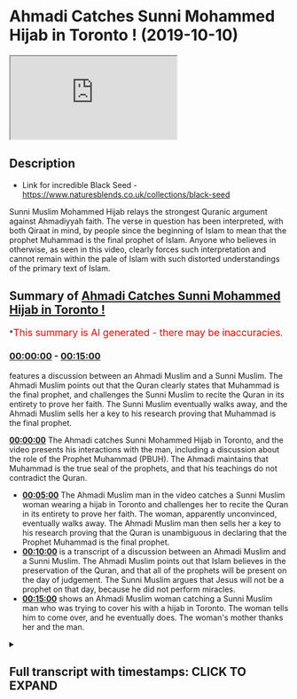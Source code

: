 # Ahmadi Catches Sunni Mohammed Hijab in Toronto ! (2019-10-10)

<iframe loading='lazy' src='https://www.youtube.com/embed/yl2ifwqqOtQ'></iframe>

## Description

*   Link for incredible Black Seed - https://www.naturesblends.co.uk/collections/black-seed

Sunni Muslim Mohammed Hijab relays the strongest Quranic argument against Ahmadiyyah faith. The verse in question has been interpreted, with both Qiraat in mind, by people since the beginning of Islam to mean that the prophet Muhammad is the final prophet of Islam. Anyone who believes in otherwise, as seen in this video, clearly forces such interpretation and cannot remain within the pale of Islam with such distorted understandings of the primary text of Islam.

## Summary of [Ahmadi Catches Sunni Mohammed Hijab in Toronto !](https://www.youtube.com/watch?v=yl2ifwqqOtQ)

\*<span style="color:red; font-size:125%">This summary is AI generated - there may be inaccuracies</span>.

### [00:00:00](https://www.youtube.com/watch?v=yl2ifwqqOtQ\&t=0) - [00:15:00](https://www.youtube.com/watch?v=yl2ifwqqOtQ\&t=900)

features a discussion between an Ahmadi Muslim and a Sunni Muslim. The Ahmadi Muslim points out that the Quran clearly states that Muhammad is the final prophet, and challenges the Sunni Muslim to recite the Quran in its entirety to prove her faith. The Sunni Muslim eventually walks away, and the Ahmadi Muslim sells her a key to his research proving that Muhammad is the final prophet.

**[00:00:00](https://www.youtube.com/watch?v=yl2ifwqqOtQ\&t=0)** The Ahmadi catches Sunni Mohammed Hijab in Toronto, and the video presents his interactions with the man, including a discussion about the role of the Prophet Muhammad (PBUH). The Ahmadi maintains that Muhammad is the true seal of the prophets, and that his teachings do not contradict the Quran.

*   **[00:05:00](https://www.youtube.com/watch?v=yl2ifwqqOtQ\&t=300)** The Ahmadi Muslim man in the video catches a Sunni Muslim woman wearing a hijab in Toronto and challenges her to recite the Quran in its entirety to prove her faith. The woman, apparently unconvinced, eventually walks away. The Ahmadi Muslim man then sells her a key to his research proving that the Quran is unambiguous in declaring that the Prophet Muhammad is the final prophet.
*   **[00:10:00](https://www.youtube.com/watch?v=yl2ifwqqOtQ\&t=600)**  is a transcript of a discussion between an Ahmadi Muslim and a Sunni Muslim. The Ahmadi Muslim points out that Islam believes in the preservation of the Quran, and that all of the prophets will be present on the day of judgement. The Sunni Muslim argues that Jesus will not be a prophet on that day, because he did not perform miracles.
*   **[00:15:00](https://www.youtube.com/watch?v=yl2ifwqqOtQ\&t=900)** shows an Ahmadi Muslim woman catching a Sunni Muslim man who was trying to cover his  with a hijab in Toronto. The woman tells him to come over, and he eventually does. The woman's mother thanks her and the man.

<details><summary><h2>Full transcript with timestamps: CLICK TO EXPAND</h2></summary>

[0:00:00](https://youtu.be/yl2ifwqqOtQ?t=0) Mollie Kuramoto liable catalyzed make\
[0:00:02](https://youtu.be/yl2ifwqqOtQ?t=2) sure that you try these supplements out\
[0:00:05](https://youtu.be/yl2ifwqqOtQ?t=5) there very very good very healthy\
[0:00:07](https://youtu.be/yl2ifwqqOtQ?t=7) natural and you can check the link in\
[0:00:11](https://youtu.be/yl2ifwqqOtQ?t=11) the description box that is nature's\
[0:00:13](https://youtu.be/yl2ifwqqOtQ?t=13) blend black seed oil and they have other\
[0:00:15](https://youtu.be/yl2ifwqqOtQ?t=15) things as well oh yeah a little boy boy\
[0:00:21](https://youtu.be/yl2ifwqqOtQ?t=21) boy hope you enjoy the video so this\
[0:00:25](https://youtu.be/yl2ifwqqOtQ?t=25) first can't be talking about you know\
[0:00:29](https://youtu.be/yl2ifwqqOtQ?t=29) why because the narrative is juices\
[0:00:34](https://youtu.be/yl2ifwqqOtQ?t=34) right he's the second coming of Jesus\
[0:00:39](https://youtu.be/yl2ifwqqOtQ?t=39) this is Jesus in the verse that's\
[0:00:41](https://youtu.be/yl2ifwqqOtQ?t=41) talking there's going to be a prefer\
[0:00:42](https://youtu.be/yl2ifwqqOtQ?t=42) after me called amp so he's the French\
[0:00:45](https://youtu.be/yl2ifwqqOtQ?t=45) in this verse this Jesus Christ is\
[0:00:49](https://youtu.be/yl2ifwqqOtQ?t=49) differentiating between himself and\
[0:00:51](https://youtu.be/yl2ifwqqOtQ?t=51) damnit do you see this point because\
[0:00:55](https://youtu.be/yl2ifwqqOtQ?t=55) Jesus insane embodies Muhammad there's\
[0:00:59](https://youtu.be/yl2ifwqqOtQ?t=59) going to be a prophet after me called\
[0:01:00](https://youtu.be/yl2ifwqqOtQ?t=60) Ahmed and it's not him and it's not a\
[0:01:04](https://youtu.be/yl2ifwqqOtQ?t=64) sir it's a different individual\
[0:01:05](https://youtu.be/yl2ifwqqOtQ?t=65) completely docile said about the\
[0:01:11](https://youtu.be/yl2ifwqqOtQ?t=71) latter-day Messiah right so that's him\
[0:01:15](https://youtu.be/yl2ifwqqOtQ?t=75) but then the moment also prophesied in\
[0:01:17](https://youtu.be/yl2ifwqqOtQ?t=77) the Koran that the latter day Messiah\
[0:01:19](https://youtu.be/yl2ifwqqOtQ?t=79) will come believe it just it's just a\
[0:01:28](https://youtu.be/yl2ifwqqOtQ?t=88) person that that is we believe is Kalam\
[0:01:30](https://youtu.be/yl2ifwqqOtQ?t=90) emit you guys believe it's because era\
[0:01:36](https://youtu.be/yl2ifwqqOtQ?t=96) because he says death right it can be\
[0:01:38](https://youtu.be/yl2ifwqqOtQ?t=98) ISA or again right cuz in the Quran\
[0:01:41](https://youtu.be/yl2ifwqqOtQ?t=101) itself all messengers before the holy\
[0:01:43](https://youtu.be/yl2ifwqqOtQ?t=103) prophet of nine with respect the over\
[0:01:45](https://youtu.be/yl2ifwqqOtQ?t=105) all due respect even if we took even if\
[0:01:48](https://youtu.be/yl2ifwqqOtQ?t=108) we take your interpretation of that\
[0:01:49](https://youtu.be/yl2ifwqqOtQ?t=109) seriously and that Jesus is dead yeah\
[0:01:51](https://youtu.be/yl2ifwqqOtQ?t=111) let's take your interpretation seriously\
[0:01:52](https://youtu.be/yl2ifwqqOtQ?t=112) even if Jesus is dead it doesn't mean\
[0:01:55](https://youtu.be/yl2ifwqqOtQ?t=115) that the person that has to be the next\
[0:01:56](https://youtu.be/yl2ifwqqOtQ?t=116) Messiah is gonna be a map so the result\
[0:02:00](https://youtu.be/yl2ifwqqOtQ?t=120) then we start talking about like the\
[0:02:02](https://youtu.be/yl2ifwqqOtQ?t=122) character ray of the promised Messiah\
[0:02:03](https://youtu.be/yl2ifwqqOtQ?t=123) I'm sorry\
[0:02:05](https://youtu.be/yl2ifwqqOtQ?t=125) because our time with the character and\
[0:02:07](https://youtu.be/yl2ifwqqOtQ?t=127) the signs in the ground that showed that\
[0:02:09](https://youtu.be/yl2ifwqqOtQ?t=129) use ones can give me some idea\
[0:02:11](https://youtu.be/yl2ifwqqOtQ?t=131) truthfulness right but right he's known\
[0:02:16](https://youtu.be/yl2ifwqqOtQ?t=136) as a truthful person right not like the\
[0:02:18](https://youtu.be/yl2ifwqqOtQ?t=138) criteria or somebody to be composite\
[0:02:20](https://youtu.be/yl2ifwqqOtQ?t=140) right which worse are you talking about\
[0:02:22](https://youtu.be/yl2ifwqqOtQ?t=142) I think it's from the Hatice actually\
[0:02:25](https://youtu.be/yl2ifwqqOtQ?t=145) alright so it directly corresponds to\
[0:02:27](https://youtu.be/yl2ifwqqOtQ?t=147) the Quran wreck it doesn't contradict\
[0:02:29](https://youtu.be/yl2ifwqqOtQ?t=149) this I understand what you say you\
[0:02:35](https://youtu.be/yl2ifwqqOtQ?t=155) confuse I understand you look like\
[0:02:37](https://youtu.be/yl2ifwqqOtQ?t=157) you're honest and genuine I'm humble\
[0:02:40](https://youtu.be/yl2ifwqqOtQ?t=160) individual and I respect the fact that\
[0:02:41](https://youtu.be/yl2ifwqqOtQ?t=161) he's taking the time to come and ask me\
[0:02:43](https://youtu.be/yl2ifwqqOtQ?t=163) these questions I really do I'm gonna\
[0:02:45](https://youtu.be/yl2ifwqqOtQ?t=165) give you two or three evidences I think\
[0:02:47](https://youtu.be/yl2ifwqqOtQ?t=167) which means that they don't actually\
[0:02:49](https://youtu.be/yl2ifwqqOtQ?t=169) allow anyone to have any I want you to\
[0:03:15](https://youtu.be/yl2ifwqqOtQ?t=195) come see me by all means come recluses\
[0:03:21](https://youtu.be/yl2ifwqqOtQ?t=201) that's not a problem because I don't\
[0:03:23](https://youtu.be/yl2ifwqqOtQ?t=203) have to give my number to people what's\
[0:03:25](https://youtu.be/yl2ifwqqOtQ?t=205) up with all due respect I've got a lot\
[0:03:26](https://youtu.be/yl2ifwqqOtQ?t=206) of people what Atkins you know but if\
[0:03:28](https://youtu.be/yl2ifwqqOtQ?t=208) someone wants to if someone was to speak\
[0:03:31](https://youtu.be/yl2ifwqqOtQ?t=211) to me I'm gonna be in the conference\
[0:03:32](https://youtu.be/yl2ifwqqOtQ?t=212) tonight so you can come to the\
[0:03:34](https://youtu.be/yl2ifwqqOtQ?t=214) conference he's welcome to the\
[0:03:35](https://youtu.be/yl2ifwqqOtQ?t=215) conference okay and if you want to have\
[0:03:38](https://youtu.be/yl2ifwqqOtQ?t=218) a discussion with me after the\
[0:03:39](https://youtu.be/yl2ifwqqOtQ?t=219) conference\
[0:03:39](https://youtu.be/yl2ifwqqOtQ?t=219) consider this a public and you either go\
[0:03:42](https://youtu.be/yl2ifwqqOtQ?t=222) tell him right yeah cuz yeah I don't\
[0:03:45](https://youtu.be/yl2ifwqqOtQ?t=225) want to waste time with anyone\
[0:03:47](https://youtu.be/yl2ifwqqOtQ?t=227) right we consider this a public\
[0:03:49](https://youtu.be/yl2ifwqqOtQ?t=229) invitation I'm saying consider a public\
[0:03:56](https://youtu.be/yl2ifwqqOtQ?t=236) invitation okay a public invitation for\
[0:03:59](https://youtu.be/yl2ifwqqOtQ?t=239) you your your friend that you're\
[0:04:01](https://youtu.be/yl2ifwqqOtQ?t=241) considering a scholar yeah he's a\
[0:04:02](https://youtu.be/yl2ifwqqOtQ?t=242) scholar in the Hadees so you know fine\
[0:04:07](https://youtu.be/yl2ifwqqOtQ?t=247) obviously I can't nope it's not about\
[0:04:09](https://youtu.be/yl2ifwqqOtQ?t=249) being you bro finally the true facility\
[0:04:13](https://youtu.be/yl2ifwqqOtQ?t=253) even if I don't approve you right I\
[0:04:14](https://youtu.be/yl2ifwqqOtQ?t=254) couldn't right yeah it's not it's\
[0:04:17](https://youtu.be/yl2ifwqqOtQ?t=257) alright if you had the truth and I\
[0:04:19](https://youtu.be/yl2ifwqqOtQ?t=259) didn't I would not be able to prove you\
[0:04:20](https://youtu.be/yl2ifwqqOtQ?t=260) wrong if I tried to prove to you that\
[0:04:22](https://youtu.be/yl2ifwqqOtQ?t=262) two plus two equals five whatever\
[0:04:24](https://youtu.be/yl2ifwqqOtQ?t=264) however clever I am it's not gonna work\
[0:04:26](https://youtu.be/yl2ifwqqOtQ?t=266) because no one's gonna believe it I\
[0:04:30](https://youtu.be/yl2ifwqqOtQ?t=270) think this is less complicated because\
[0:04:32](https://youtu.be/yl2ifwqqOtQ?t=272) you have a prophet saying let there be a\
[0:04:33](https://youtu.be/yl2ifwqqOtQ?t=273) body there's no prefer to me you have in\
[0:04:36](https://youtu.be/yl2ifwqqOtQ?t=276) the Quran it says Ottoman Navy in that\
[0:04:38](https://youtu.be/yl2ifwqqOtQ?t=278) he's the fine no profit no just so it's\
[0:04:41](https://youtu.be/yl2ifwqqOtQ?t=281) to Christ there's a long time that's to\
[0:04:44](https://youtu.be/yl2ifwqqOtQ?t=284) you there's to your heart I'm a seal and\
[0:04:47](https://youtu.be/yl2ifwqqOtQ?t=287) heart Tim is final seal bro do you know\
[0:04:53](https://youtu.be/yl2ifwqqOtQ?t=293) the phrase oh there's two Korat you can\
[0:04:56](https://youtu.be/yl2ifwqqOtQ?t=296) recite it as hot n and hot Tim hard time\
[0:04:59](https://youtu.be/yl2ifwqqOtQ?t=299) means the seal of the prophets heart Tim\
[0:05:02](https://youtu.be/yl2ifwqqOtQ?t=302) means the final prophet heart it means\
[0:05:04](https://youtu.be/yl2ifwqqOtQ?t=304) your is the final one unless someone\
[0:05:07](https://youtu.be/yl2ifwqqOtQ?t=307) wants to say I don't believe in that\
[0:05:08](https://youtu.be/yl2ifwqqOtQ?t=308) Quran in that case I'll say if that\
[0:05:11](https://youtu.be/yl2ifwqqOtQ?t=311) person says I'm sorry to say because the\
[0:05:13](https://youtu.be/yl2ifwqqOtQ?t=313) Quran says if I taught me no know about\
[0:05:15](https://youtu.be/yl2ifwqqOtQ?t=315) leaky tabby or check for an IV Bob do\
[0:05:17](https://youtu.be/yl2ifwqqOtQ?t=317) you believe in Plus of the book and\
[0:05:18](https://youtu.be/yl2ifwqqOtQ?t=318) disbelieve in parts of the book so you\
[0:05:20](https://youtu.be/yl2ifwqqOtQ?t=320) believe in it when it's in line with\
[0:05:22](https://youtu.be/yl2ifwqqOtQ?t=322) your with what scholars say and you just\
[0:05:25](https://youtu.be/yl2ifwqqOtQ?t=325) believe in it when it's more in line\
[0:05:26](https://youtu.be/yl2ifwqqOtQ?t=326) with and that's what the Quran says it\
[0:05:28](https://youtu.be/yl2ifwqqOtQ?t=328) Taliban al bab has been duly level mercy\
[0:05:31](https://youtu.be/yl2ifwqqOtQ?t=331) happy no Maryam Allah since that they've\
[0:05:33](https://youtu.be/yl2ifwqqOtQ?t=333) taken the rabbi's in the priests as God\
[0:05:35](https://youtu.be/yl2ifwqqOtQ?t=335) to precise a lot and I said no Maria so\
[0:05:38](https://youtu.be/yl2ifwqqOtQ?t=338) as far as not to fall into that category\
[0:05:40](https://youtu.be/yl2ifwqqOtQ?t=340) of people and then I'd even had him who\
[0:05:45](https://youtu.be/yl2ifwqqOtQ?t=345) who was an extra Sein\
[0:05:47](https://youtu.be/yl2ifwqqOtQ?t=347) he said we didn't used to take her who\
[0:05:49](https://youtu.be/yl2ifwqqOtQ?t=349) didn't used to say Carabas amongst as\
[0:05:51](https://youtu.be/yl2ifwqqOtQ?t=351) gods besides God then the Prophet said\
[0:05:53](https://youtu.be/yl2ifwqqOtQ?t=353) to him did they not make Hallel what\
[0:05:55](https://youtu.be/yl2ifwqqOtQ?t=355) alarm it's Haram and make her a llama\
[0:05:58](https://youtu.be/yl2ifwqqOtQ?t=358) Talon and they said he said yeah so the\
[0:06:00](https://youtu.be/yl2ifwqqOtQ?t=360) point is is that you've all got to be\
[0:06:01](https://youtu.be/yl2ifwqqOtQ?t=361) clear we speaking to Christians with a\
[0:06:03](https://youtu.be/yl2ifwqqOtQ?t=363) look for example truly is not mentioned\
[0:06:05](https://youtu.be/yl2ifwqqOtQ?t=365) in your Bible co-equal co-channel\
[0:06:08](https://youtu.be/yl2ifwqqOtQ?t=368) persons of the Trinity you know this was\
[0:06:10](https://youtu.be/yl2ifwqqOtQ?t=370) the development that came 300 years\
[0:06:12](https://youtu.be/yl2ifwqqOtQ?t=372) after which they show us something\
[0:06:13](https://youtu.be/yl2ifwqqOtQ?t=373) concrete within your own unpreserved\
[0:06:15](https://youtu.be/yl2ifwqqOtQ?t=375) texts we're saying we're even better\
[0:06:17](https://youtu.be/yl2ifwqqOtQ?t=377) than look we have the same preserved\
[0:06:19](https://youtu.be/yl2ifwqqOtQ?t=379) text look ucky me and you have preserved\
[0:06:21](https://youtu.be/yl2ifwqqOtQ?t=381) text they don't have preserved text\
[0:06:24](https://youtu.be/yl2ifwqqOtQ?t=384) we agree with the anus Allah we have a\
[0:06:26](https://youtu.be/yl2ifwqqOtQ?t=386) perfect it's a perfect book and is\
[0:06:28](https://youtu.be/yl2ifwqqOtQ?t=388) preserved no one can say this verse is\
[0:06:29](https://youtu.be/yl2ifwqqOtQ?t=389) not meant to be recited like that if I\
[0:06:31](https://youtu.be/yl2ifwqqOtQ?t=391) say heart him unless why if someone says\
[0:06:35](https://youtu.be/yl2ifwqqOtQ?t=395) yeah so if someone says this there's\
[0:06:38](https://youtu.be/yl2ifwqqOtQ?t=398) only two you can't have a different\
[0:06:40](https://youtu.be/yl2ifwqqOtQ?t=400) interpretation I'm saying this I'm\
[0:06:42](https://youtu.be/yl2ifwqqOtQ?t=402) saying that if this are these are the\
[0:06:44](https://youtu.be/yl2ifwqqOtQ?t=404) two only ways to reciting at verse 10\
[0:06:47](https://youtu.be/yl2ifwqqOtQ?t=407) and hurt him\
[0:06:48](https://youtu.be/yl2ifwqqOtQ?t=408) yeah hard time means the seal you're\
[0:06:50](https://youtu.be/yl2ifwqqOtQ?t=410) right I agree with you\
[0:06:51](https://youtu.be/yl2ifwqqOtQ?t=411) ha Tim means their final like for\
[0:06:56](https://youtu.be/yl2ifwqqOtQ?t=416) example you can recite you know malakoma\
[0:06:58](https://youtu.be/yl2ifwqqOtQ?t=418) dean malakoma team is the owner of the\
[0:07:00](https://youtu.be/yl2ifwqqOtQ?t=420) day of judgment\
[0:07:01](https://youtu.be/yl2ifwqqOtQ?t=421) Mele Chioma Dean sick one forgot family\
[0:07:11](https://youtu.be/yl2ifwqqOtQ?t=431) this is it malakoma Deen means owner of\
[0:07:13](https://youtu.be/yl2ifwqqOtQ?t=433) the day of judgment Malek Yama team\
[0:07:16](https://youtu.be/yl2ifwqqOtQ?t=436) malakoma team means the king of the day\
[0:07:19](https://youtu.be/yl2ifwqqOtQ?t=439) of judgment now if someone says I don't\
[0:07:21](https://youtu.be/yl2ifwqqOtQ?t=441) believe that Allah is the king of the\
[0:07:22](https://youtu.be/yl2ifwqqOtQ?t=442) day of judgment I don't believe that\
[0:07:25](https://youtu.be/yl2ifwqqOtQ?t=445) I'll say why are you disbelieving in to\
[0:07:27](https://youtu.be/yl2ifwqqOtQ?t=447) us I say Mele kill me Dean I think the\
[0:07:29](https://youtu.be/yl2ifwqqOtQ?t=449) Sony verse from Quran Allah says Allah\
[0:07:31](https://youtu.be/yl2ifwqqOtQ?t=451) is the owner yeah so you believe this is\
[0:07:35](https://youtu.be/yl2ifwqqOtQ?t=455) haunted so hot it is preserved yes you\
[0:07:38](https://youtu.be/yl2ifwqqOtQ?t=458) know you're not gonna say that the word\
[0:07:39](https://youtu.be/yl2ifwqqOtQ?t=459) heart him is unpreserved the one's heart\
[0:07:41](https://youtu.be/yl2ifwqqOtQ?t=461) him and heart and both of them are\
[0:07:42](https://youtu.be/yl2ifwqqOtQ?t=462) preserved Plus Alliance preserve pipe if\
[0:07:45](https://youtu.be/yl2ifwqqOtQ?t=465) if hearten is preserved and the Quran is\
[0:07:47](https://youtu.be/yl2ifwqqOtQ?t=467) preserved\
[0:07:48](https://youtu.be/yl2ifwqqOtQ?t=468) there's only one more thing you can do\
[0:07:50](https://youtu.be/yl2ifwqqOtQ?t=470) now you have to go into the books of the\
[0:07:54](https://youtu.be/yl2ifwqqOtQ?t=474) Arabs the three Arabs the poetry the\
[0:07:58](https://youtu.be/yl2ifwqqOtQ?t=478) power miss Oracle the dictionaries and\
[0:08:01](https://youtu.be/yl2ifwqqOtQ?t=481) find me anyone that says heart him does\
[0:08:04](https://youtu.be/yl2ifwqqOtQ?t=484) not mean the final if you find that\
[0:08:06](https://youtu.be/yl2ifwqqOtQ?t=486) allow shake your hand and agree with you\
[0:08:08](https://youtu.be/yl2ifwqqOtQ?t=488) but if you can't find that then we must\
[0:08:10](https://youtu.be/yl2ifwqqOtQ?t=490) agree the Quran is explicit and is\
[0:08:13](https://youtu.be/yl2ifwqqOtQ?t=493) unequivocal and it's unambiguous and is\
[0:08:16](https://youtu.be/yl2ifwqqOtQ?t=496) completely clear in the fact that the\
[0:08:20](https://youtu.be/yl2ifwqqOtQ?t=500) Quran says ha Tim which means the final\
[0:08:24](https://youtu.be/yl2ifwqqOtQ?t=504) not only hot ember hurt him you see the\
[0:08:26](https://youtu.be/yl2ifwqqOtQ?t=506) point here this is a lie it is an\
[0:08:29](https://youtu.be/yl2ifwqqOtQ?t=509) impossible verse to translate the other\
[0:08:31](https://youtu.be/yl2ifwqqOtQ?t=511) way cut him yeah\
[0:08:34](https://youtu.be/yl2ifwqqOtQ?t=514) I'm selling you a key I've done the\
[0:08:36](https://youtu.be/yl2ifwqqOtQ?t=516) research I can't\
[0:08:37](https://youtu.be/yl2ifwqqOtQ?t=517) for to make a mistake do you know how\
[0:08:38](https://youtu.be/yl2ifwqqOtQ?t=518) many people are gonna watch this I can't\
[0:08:40](https://youtu.be/yl2ifwqqOtQ?t=520) afford to make a mistake yeah I've read\
[0:08:44](https://youtu.be/yl2ifwqqOtQ?t=524) yeah I can't right now I can't afford to\
[0:08:47](https://youtu.be/yl2ifwqqOtQ?t=527) make a mistake Hatem means the final and\
[0:08:49](https://youtu.be/yl2ifwqqOtQ?t=529) so if that was not the case they would\
[0:08:52](https://youtu.be/yl2ifwqqOtQ?t=532) be making thousands of videos about me\
[0:08:54](https://youtu.be/yl2ifwqqOtQ?t=534) saying look he doesn't even know Arabic\
[0:08:56](https://youtu.be/yl2ifwqqOtQ?t=536) because Hudson doesn't mean final like\
[0:09:04](https://youtu.be/yl2ifwqqOtQ?t=544) Malik and Malik you have Malik is a\
[0:09:07](https://youtu.be/yl2ifwqqOtQ?t=547) killer of the Quran which means owner\
[0:09:10](https://youtu.be/yl2ifwqqOtQ?t=550) yes yes it's true killer as at the Quran\
[0:09:13](https://youtu.be/yl2ifwqqOtQ?t=553) I'm sure you're aware of this yeah so\
[0:09:15](https://youtu.be/yl2ifwqqOtQ?t=555) you can recite them if you look at the\
[0:09:17](https://youtu.be/yl2ifwqqOtQ?t=557) Quran you can recite for Tom Foreman\
[0:09:18](https://youtu.be/yl2ifwqqOtQ?t=558) alhamdulillah blah I mean I marry Keo it\
[0:09:22](https://youtu.be/yl2ifwqqOtQ?t=562) could be seal of the prophets\
[0:09:25](https://youtu.be/yl2ifwqqOtQ?t=565) look cannot be a contradiction\
[0:09:27](https://youtu.be/yl2ifwqqOtQ?t=567) look yeah when you have a killer like\
[0:09:30](https://youtu.be/yl2ifwqqOtQ?t=570) that if you never be contradictory to\
[0:09:32](https://youtu.be/yl2ifwqqOtQ?t=572) each other that means you're saying this\
[0:09:33](https://youtu.be/yl2ifwqqOtQ?t=573) contradiction the Quran sorry look\
[0:09:35](https://youtu.be/yl2ifwqqOtQ?t=575) there's the point is not preserved or\
[0:09:37](https://youtu.be/yl2ifwqqOtQ?t=577) that is contradicting itself or you try\
[0:09:39](https://youtu.be/yl2ifwqqOtQ?t=579) and bring out some new Arabic some funky\
[0:09:41](https://youtu.be/yl2ifwqqOtQ?t=581) Arabic but in either three cases the\
[0:09:43](https://youtu.be/yl2ifwqqOtQ?t=583) situation is one situation is the Quran\
[0:09:46](https://youtu.be/yl2ifwqqOtQ?t=586) says it's the final prophet and there's\
[0:09:47](https://youtu.be/yl2ifwqqOtQ?t=587) no way of bypassing that unless someone\
[0:09:50](https://youtu.be/yl2ifwqqOtQ?t=590) does some kind of Co for you see what\
[0:09:53](https://youtu.be/yl2ifwqqOtQ?t=593) I'm trying to say you have to say that\
[0:09:55](https://youtu.be/yl2ifwqqOtQ?t=595) the finds are contradicting itself you\
[0:09:56](https://youtu.be/yl2ifwqqOtQ?t=596) have says I'm preserved or you say the\
[0:09:58](https://youtu.be/yl2ifwqqOtQ?t=598) Arabic I've got it completely wrong and\
[0:09:59](https://youtu.be/yl2ifwqqOtQ?t=599) you give me some evidences from the\
[0:10:01](https://youtu.be/yl2ifwqqOtQ?t=601) first 300 pre Islam show me that you get\
[0:10:04](https://youtu.be/yl2ifwqqOtQ?t=604) aunt Alicia dead or the Lockhart's of\
[0:10:06](https://youtu.be/yl2ifwqqOtQ?t=606) the Arabs and tell me that you know give\
[0:10:09](https://youtu.be/yl2ifwqqOtQ?t=609) me some evidence that Hakim doesn't mean\
[0:10:11](https://youtu.be/yl2ifwqqOtQ?t=611) you have to go yeah I'm finish is\
[0:10:14](https://youtu.be/yl2ifwqqOtQ?t=614) anything you want to say to that\
[0:10:16](https://youtu.be/yl2ifwqqOtQ?t=616) do you see does that make sense for it\
[0:10:17](https://youtu.be/yl2ifwqqOtQ?t=617) makes sense but I we have like we like\
[0:10:21](https://youtu.be/yl2ifwqqOtQ?t=621) we have some like Arabic dictionary\
[0:10:23](https://youtu.be/yl2ifwqqOtQ?t=623) right yes we we only seem cotton but you\
[0:10:31](https://youtu.be/yl2ifwqqOtQ?t=631) only believe in the seal of the prophets\
[0:10:33](https://youtu.be/yl2ifwqqOtQ?t=633) like that that's that's the that's the\
[0:10:35](https://youtu.be/yl2ifwqqOtQ?t=635) first the translation the first seal of\
[0:10:37](https://youtu.be/yl2ifwqqOtQ?t=637) the process is find us\
[0:10:38](https://youtu.be/yl2ifwqqOtQ?t=638) even I like are saying that right so I'm\
[0:10:43](https://youtu.be/yl2ifwqqOtQ?t=643) a Muslim right regardless I are you a\
[0:10:45](https://youtu.be/yl2ifwqqOtQ?t=645) Muslim that believes in the preservation\
[0:10:46](https://youtu.be/yl2ifwqqOtQ?t=646) of the Quran yes all right so when I say\
[0:10:49](https://youtu.be/yl2ifwqqOtQ?t=649) if I\
[0:10:49](https://youtu.be/yl2ifwqqOtQ?t=649) I'm reciting the Quran now and I'm in\
[0:10:52](https://youtu.be/yl2ifwqqOtQ?t=652) the prayer and I say Mele Chioma Dean\
[0:10:54](https://youtu.be/yl2ifwqqOtQ?t=654) are you gonna correct me not Malik Malik\
[0:10:59](https://youtu.be/yl2ifwqqOtQ?t=659) Malik means King but it's you know the\
[0:11:03](https://youtu.be/yl2ifwqqOtQ?t=663) son cannot ten ways you can recite the\
[0:11:05](https://youtu.be/yl2ifwqqOtQ?t=665) Quran four of them you can recite them\
[0:11:08](https://youtu.be/yl2ifwqqOtQ?t=668) the word Malik oh now there's six of\
[0:11:10](https://youtu.be/yl2ifwqqOtQ?t=670) them which is actually more you can say\
[0:11:12](https://youtu.be/yl2ifwqqOtQ?t=672) Malik so if I say Malik comedy no they\
[0:11:16](https://youtu.be/yl2ifwqqOtQ?t=676) don't mean the same one means honor and\
[0:11:18](https://youtu.be/yl2ifwqqOtQ?t=678) one means King but we say as Muslims we\
[0:11:20](https://youtu.be/yl2ifwqqOtQ?t=680) believe that Allah is the owner and the\
[0:11:22](https://youtu.be/yl2ifwqqOtQ?t=682) king you can go on our scale in via MIDI\
[0:11:24](https://youtu.be/yl2ifwqqOtQ?t=684) scholars none of them are gonna deny\
[0:11:25](https://youtu.be/yl2ifwqqOtQ?t=685) that Allah is the owner and the king\
[0:11:26](https://youtu.be/yl2ifwqqOtQ?t=686) because as far as I know they don't deny\
[0:11:28](https://youtu.be/yl2ifwqqOtQ?t=688) the Quran they don't deny the\
[0:11:29](https://youtu.be/yl2ifwqqOtQ?t=689) preservation of the Quran right and that\
[0:11:31](https://youtu.be/yl2ifwqqOtQ?t=691) they will preserve through the crowds\
[0:11:33](https://youtu.be/yl2ifwqqOtQ?t=693) right let's say that it is true right\
[0:11:35](https://youtu.be/yl2ifwqqOtQ?t=695) yes let's say he's the last prophet but\
[0:11:38](https://youtu.be/yl2ifwqqOtQ?t=698) then you guys now believe that you saw\
[0:11:40](https://youtu.be/yl2ifwqqOtQ?t=700) will come down remember he's not a\
[0:11:42](https://youtu.be/yl2ifwqqOtQ?t=702) prophet or are you guys gonna strip them\
[0:11:44](https://youtu.be/yl2ifwqqOtQ?t=704) away of prophet he's gonna come back\
[0:11:47](https://youtu.be/yl2ifwqqOtQ?t=707) when he comes back like all the prophets\
[0:11:49](https://youtu.be/yl2ifwqqOtQ?t=709) the beginning brother all the prophets\
[0:11:51](https://youtu.be/yl2ifwqqOtQ?t=711) America it's not just I say no one makes\
[0:11:55](https://youtu.be/yl2ifwqqOtQ?t=715) a distinction look the day of judgment\
[0:11:58](https://youtu.be/yl2ifwqqOtQ?t=718) is as real as this world all of the\
[0:12:01](https://youtu.be/yl2ifwqqOtQ?t=721) prophets are going to be raised on the\
[0:12:02](https://youtu.be/yl2ifwqqOtQ?t=722) day of judgment do you agree alright so\
[0:12:05](https://youtu.be/yl2ifwqqOtQ?t=725) when they come back are they gonna come\
[0:12:06](https://youtu.be/yl2ifwqqOtQ?t=726) back as prophets ah\
[0:12:08](https://youtu.be/yl2ifwqqOtQ?t=728) now if they come back as prophets or do\
[0:12:10](https://youtu.be/yl2ifwqqOtQ?t=730) you believe there's going to be prophesy\
[0:12:15](https://youtu.be/yl2ifwqqOtQ?t=735) their functionality as a prophet as a\
[0:12:18](https://youtu.be/yl2ifwqqOtQ?t=738) law giver as someone who has been\
[0:12:20](https://youtu.be/yl2ifwqqOtQ?t=740) receiving wahi to guide the people that\
[0:12:23](https://youtu.be/yl2ifwqqOtQ?t=743) has come to a cessation at their death\
[0:12:28](https://youtu.be/yl2ifwqqOtQ?t=748) I'm given example it doesn't have to be\
[0:12:30](https://youtu.be/yl2ifwqqOtQ?t=750) right and there's difference between\
[0:12:31](https://youtu.be/yl2ifwqqOtQ?t=751) between what is the difference maybe and\
[0:12:35](https://youtu.be/yl2ifwqqOtQ?t=755) so the point I'm making to you is this\
[0:12:37](https://youtu.be/yl2ifwqqOtQ?t=757) is that the argument falls on his face\
[0:12:39](https://youtu.be/yl2ifwqqOtQ?t=759) when we talk about okay he's going to\
[0:12:40](https://youtu.be/yl2ifwqqOtQ?t=760) come back well all of the professor's\
[0:12:42](https://youtu.be/yl2ifwqqOtQ?t=762) will come back even worse than this okay\
[0:12:44](https://youtu.be/yl2ifwqqOtQ?t=764) you will be less knowledge Alistair all\
[0:12:47](https://youtu.be/yl2ifwqqOtQ?t=767) Miraj when the prof\
[0:12:49](https://youtu.be/yl2ifwqqOtQ?t=769) actually believe insufficient I\
[0:12:51](https://youtu.be/yl2ifwqqOtQ?t=771) understand fine let's move on but the\
[0:12:54](https://youtu.be/yl2ifwqqOtQ?t=774) point is on the day of judgment on the\
[0:12:56](https://youtu.be/yl2ifwqqOtQ?t=776) day of judgment it's as simple as this\
[0:12:58](https://youtu.be/yl2ifwqqOtQ?t=778) we believe all the prophets are going to\
[0:13:00](https://youtu.be/yl2ifwqqOtQ?t=780) be there\
[0:13:00](https://youtu.be/yl2ifwqqOtQ?t=780) now you asked it asking me well Jesus\
[0:13:04](https://youtu.be/yl2ifwqqOtQ?t=784) will his thing is his placement as a\
[0:13:08](https://youtu.be/yl2ifwqqOtQ?t=788) prophet be stripped away from I'll ask\
[0:13:10](https://youtu.be/yl2ifwqqOtQ?t=790) you the same question all of those\
[0:13:11](https://youtu.be/yl2ifwqqOtQ?t=791) people are going to be prophets but\
[0:13:13](https://youtu.be/yl2ifwqqOtQ?t=793) their functionality yes\
[0:13:16](https://youtu.be/yl2ifwqqOtQ?t=796) well not who's gonna be the leader of\
[0:13:17](https://youtu.be/yl2ifwqqOtQ?t=797) them Mohamed Salah son I was laughing\
[0:13:20](https://youtu.be/yl2ifwqqOtQ?t=800) but is it Mohamed Salah I said I was\
[0:13:23](https://youtu.be/yl2ifwqqOtQ?t=803) gonna do so file and Cobra and so-and-so\
[0:13:24](https://youtu.be/yl2ifwqqOtQ?t=804) fry the point is not about this is about\
[0:13:30](https://youtu.be/yl2ifwqqOtQ?t=810) chronology you're saying to me because\
[0:13:33](https://youtu.be/yl2ifwqqOtQ?t=813) you're saying this is the only argument\
[0:13:35](https://youtu.be/yl2ifwqqOtQ?t=815) you really have now touching on straws\
[0:13:36](https://youtu.be/yl2ifwqqOtQ?t=816) you left you're saying that look do you\
[0:13:39](https://youtu.be/yl2ifwqqOtQ?t=819) guys believe in a second coming of Jesus\
[0:13:41](https://youtu.be/yl2ifwqqOtQ?t=821) now that must that must mean necessarily\
[0:13:42](https://youtu.be/yl2ifwqqOtQ?t=822) that there's another professor from\
[0:13:45](https://youtu.be/yl2ifwqqOtQ?t=825) Mohammed well I'm saying we believe that\
[0:13:47](https://youtu.be/yl2ifwqqOtQ?t=827) all of the profitable Mohammed in the\
[0:13:49](https://youtu.be/yl2ifwqqOtQ?t=829) day of judgment Mohammed is gonna come\
[0:13:50](https://youtu.be/yl2ifwqqOtQ?t=830) back as well then if all of them are\
[0:13:55](https://youtu.be/yl2ifwqqOtQ?t=835) gonna come back they're gonna come back\
[0:14:01](https://youtu.be/yl2ifwqqOtQ?t=841) in a different capacity because I'll\
[0:14:03](https://youtu.be/yl2ifwqqOtQ?t=843) assess you for the word Nabi it means\
[0:14:05](https://youtu.be/yl2ifwqqOtQ?t=845) you you know being given news or\
[0:14:07](https://youtu.be/yl2ifwqqOtQ?t=847) something yeah you've been given news\
[0:14:09](https://youtu.be/yl2ifwqqOtQ?t=849) now they're not coming back to be given\
[0:14:10](https://youtu.be/yl2ifwqqOtQ?t=850) news and then deliver that news they're\
[0:14:12](https://youtu.be/yl2ifwqqOtQ?t=852) coming back to be judged for example or\
[0:14:15](https://youtu.be/yl2ifwqqOtQ?t=855) in the case of Jesus to make a judgement\
[0:14:17](https://youtu.be/yl2ifwqqOtQ?t=857) okay they come back with specified rules\
[0:14:20](https://youtu.be/yl2ifwqqOtQ?t=860) not with the role that they had before\
[0:14:22](https://youtu.be/yl2ifwqqOtQ?t=862) so the point I'm making sure that the\
[0:14:25](https://youtu.be/yl2ifwqqOtQ?t=865) verse see look you have to say it\
[0:14:27](https://youtu.be/yl2ifwqqOtQ?t=867) yourself you and this shows I'm not\
[0:14:30](https://youtu.be/yl2ifwqqOtQ?t=870) saying that it's about you bro I'm\
[0:14:31](https://youtu.be/yl2ifwqqOtQ?t=871) saying it shows you you're willing to\
[0:14:32](https://youtu.be/yl2ifwqqOtQ?t=872) leave all of Islam for Ahmadiyya because\
[0:14:35](https://youtu.be/yl2ifwqqOtQ?t=875) you will intimate the Quran contradicts\
[0:14:37](https://youtu.be/yl2ifwqqOtQ?t=877) itself yeah which would be impossible\
[0:14:39](https://youtu.be/yl2ifwqqOtQ?t=879) unless I said not a godly word in order\
[0:14:42](https://youtu.be/yl2ifwqqOtQ?t=882) to avoid the fact that the verse says\
[0:14:44](https://youtu.be/yl2ifwqqOtQ?t=884) why it says which is it shows you it's\
[0:14:46](https://youtu.be/yl2ifwqqOtQ?t=886) quite disturbing the point I'm making it\
[0:14:49](https://youtu.be/yl2ifwqqOtQ?t=889) to you is very simple right the Quran\
[0:14:51](https://youtu.be/yl2ifwqqOtQ?t=891) says that Prophet Muhammad is the final\
[0:14:54](https://youtu.be/yl2ifwqqOtQ?t=894) prophet ha terminally\
[0:14:55](https://youtu.be/yl2ifwqqOtQ?t=895) let's let it be there yeah that's how it\
[0:15:00](https://youtu.be/yl2ifwqqOtQ?t=900) is\
[0:15:02](https://youtu.be/yl2ifwqqOtQ?t=902) the stethoscope the scholar brother tell\
[0:15:07](https://youtu.be/yl2ifwqqOtQ?t=907) him to come\
[0:15:07](https://youtu.be/yl2ifwqqOtQ?t=907) please mr. saga Koopa come yes it's our\
[0:15:14](https://youtu.be/yl2ifwqqOtQ?t=914) life\
[0:15:15](https://youtu.be/yl2ifwqqOtQ?t=915) all right thank you thank you mom thank\
[0:15:17](https://youtu.be/yl2ifwqqOtQ?t=917) you

</details>
